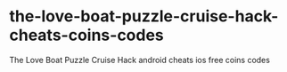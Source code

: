 # the-love-boat-puzzle-cruise-hack-cheats-coins-codes
The Love Boat Puzzle Cruise Hack android cheats ios free coins codes
